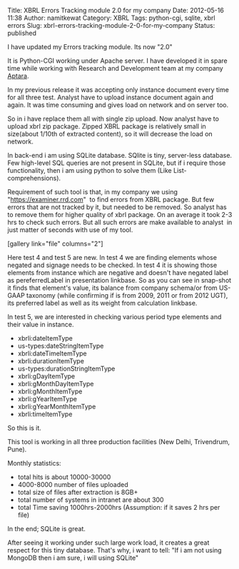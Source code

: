 Title: XBRL Errors Tracking module 2.0 for my company
Date: 2012-05-16 11:38
Author: namitkewat
Category: XBRL
Tags: python-cgi, sqlite, xbrl errors
Slug: xbrl-errors-tracking-module-2-0-for-my-company
Status: published

I have updated my Errors tracking module. Its now "2.0"

It is Python-CGI working under Apache server. I have developed it in
spare time while working with Research and Development team at my
company [Aptara](http://www.aptaracorp.com "Aptara Corp").

In my previous release it was accepting only instance document every
time for all three test. Analyst have to upload instance document again
and again. It was time consuming and gives load on network and on server
too.

So in i have replace them all with single zip upload. Now analyst have
to upload xbrl zip package. Zipped XBRL package is relatively small in
size(about 1/10th of extracted content), so it will decrease the load on
network.

In back-end i am using SQLite database. SQlite is tiny, server-less
database. Few high-level SQL queries are not present in SQLite, but if i
require those functionality, then i am using python to solve them (Like
List-comprehensions).

Requirement of such tool is that, in my company we using
"<https://examiner.rrd.com>"  to find errors from XBRL package. But few
errors that are not tracked by it, but needed to be removed. So analyst
has to remove them for higher quality of xbrl package. On an average it
took 2-3 hrs to check such errors. But all such errors are make
available to analyst  in just matter of seconds with use of my tool.

[gallery link="file" columns="2"]

Here test 4 and test 5 are new. In test 4 we are finding elements whose
negated and signage needs to be checked. In test 4 it is showing those
elements from instance which are negative and doesn't have negated label
as pereferredLabel in presentation linkbase. So as you can see in
snap-shot it finds that element's value, its balance from company
schema/or from US-GAAP taxonomy (while confirming if is from 2009, 2011
or from 2012 UGT), its preferred label as well as its weight from
calculation linkbase.

In test 5, we are interested in checking various period type elements
and their value in instance.

-   xbrli:dateItemType
-   us-types:dateStringItemType
-   xbrli:dateTimeItemType
-   xbrli:durationItemType
-   us-types:durationStringItemType
-   xbrli:gDayItemType
-   xbrli:gMonthDayItemType
-   xbrli:gMonthItemType
-   xbrli:gYearItemType
-   xbrli:gYearMonthItemType
-   xbrli:timeItemType

So this is it.

This tool is working in all three production facilities (New Delhi,
Trivendrum, Pune).

Monthly statistics:

-   total hits is about 10000-30000
-   4000-8000 number of files uploaded
-   total size of files after extraction is 8GB+
-   total number of systems in intranet are about 300
-   total Time saving 1000hrs-2000hrs (Assumption: if it saves 2 hrs per
    file)

In the end; SQLite is great.

After seeing it working under such large work load, it creates a great
respect for this tiny database. That's why, i want to tell: "If i am not
using MongoDB then i am sure, i will using SQLite"

